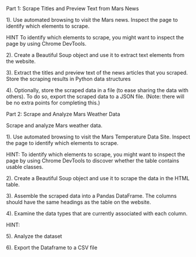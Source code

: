 Part 1: Scrape Titles and Preview Text from Mars News

1). Use automated browsing to visit the Mars news. Inspect the page to identify which elements to scrape.

HINT
To identify which elements to scrape, you might want to inspect the page by using Chrome DevTools.

2). Create a Beautiful Soup object and use it to extract text elements from the website.

3). Extract the titles and preview text of the news articles that you scraped. Store the scraping results in Python data structures

4). Optionally, store the scraped data in a file (to ease sharing the data with others). To do so, export the scraped data to a JSON file. (Note: there will be no extra points for completing this.)



Part 2: Scrape and Analyze Mars Weather Data

Scrape and analyze Mars weather data.

1). Use automated browsing to visit the Mars Temperature Data Site. Inspect the page to identify which elements to scrape. 

HINT: To identify which elements to scrape, you might want to inspect the page by using Chrome DevTools to discover whether the table contains usable classes.

2). Create a Beautiful Soup object and use it to scrape the data in the HTML table. 

3). Assemble the scraped data into a Pandas DataFrame. The columns should have the same headings as the table on the website. 

4). Examine the data types that are currently associated with each column. 

HINT: 

5). Analyze the dataset 

6). Export the Dataframe to a CSV file

